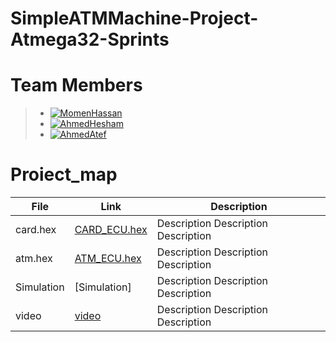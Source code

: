# SimpleATMMachine-Project-Atmega32-Sprints 
  
# Team Members
>  - [![MomenHassan](https://img.shields.io/static/v1?label=&message=MomenHassan&color=000605&logo=github&logoColor=FFFFFF&labelColor=000605)](https://github.com/ahmedatef1496)
>  - [![AhmedHesham](https://img.shields.io/static/v1?label=&message=AhmedHesham&color=000605&logo=github&logoColor=FFFFFF&labelColor=000605)](https://github.com/ahmedatef1496)
>  - [![AhmedAtef  ](https://img.shields.io/static/v1?label=&message=AhmedAtef&color=000605&logo=github&logoColor=FFFFFF&labelColor=000605)](https://github.com/ahmedatef1496)
   
 # Proiect_map
| File                  | Link                                                                           | Description                                     |
| --------------------- | ------------------------------------------------------------------------------ | ----------------------------------------------- |
| card.hex              | [CARD_ECU.hex](ProteusDesign/CARD.hex)                                         | Description Description Description             |
| atm.hex               | [ATM_ECU.hex](ProteusDesign/ATM.hex)                                           | Description Description Description             |
| Simulation            | [Simulation]                                                                   | Description Description Description             |
| video                 | [video](https://drive.google.com/file/d/1yPFWNEK8L4eZLI80DzdInBjXKycOUTue/view)| Description Description Description             |




